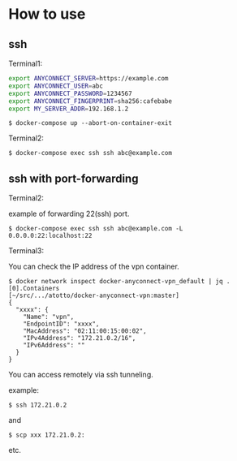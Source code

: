 # How to use

## ssh

Terminal1:

```sh
export ANYCONNECT_SERVER=https://example.com
export ANYCONNECT_USER=abc
export ANYCONNECT_PASSWORD=1234567
export ANYCONNECT_FINGERPRINT=sha256:cafebabe
export MY_SERVER_ADDR=192.168.1.2
```

```
$ docker-compose up --abort-on-container-exit
```

Terminal2:

```sh
$ docker-compose exec ssh ssh abc@example.com
```

## ssh with port-forwarding


Terminal2:

example of forwarding 22(ssh) port.
```
$ docker-compose exec ssh ssh abc@example.com -L 0.0.0.0:22:localhost:22
```

Terminal3:

You can check the IP address of the vpn container.
```
$ docker network inspect docker-anyconnect-vpn_default | jq .[0].Containers                                                        [~/src/.../atotto/docker-anyconnect-vpn:master]
{
  "xxxx": {
    "Name": "vpn",
    "EndpointID": "xxxx",
    "MacAddress": "02:11:00:15:00:02",
    "IPv4Address": "172.21.0.2/16",
    "IPv6Address": ""
  }
}
```

You can access remotely via ssh tunneling.

example:
```
$ ssh 172.21.0.2
```
and
```
$ scp xxx 172.21.0.2:
```
etc.
